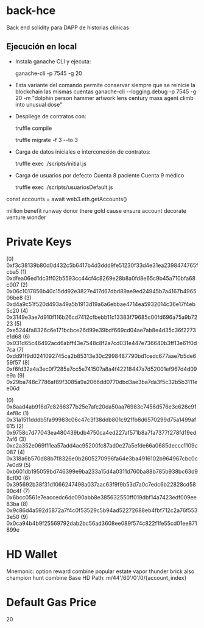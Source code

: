 # back-hce
Back end solidity para DAPP de historias clínicas

## Ejecución en local

- Instala ganache CLI y ejecuta:

    ganache-cli -p 7545 -g 20  

- Esta variante del comando permite conservar siempre que se reinicie la blockchain las mismas cuentas
    ganache-cli  --logging.debug -p 7545 -g 20 -m "dolphin person hammer artwork lens century mass agent climb into unusual dose"

- Despliege de contratos con:
    
    truffle compile

    truffle migrate -f 3 --to 3 
- Carga de datos iniciales e interconexión de contratos:

    truffle exec ./scripts/initial.js 

- Carga de usuarios por defecto
    Cuenta 8 paciente
    Cuenta 9 médico

    truffle exec ./scripts/usuariosDefault.js 

const accounts = await web3.eth.getAccounts() 

million benefit runway donor there gold cause ensure account decorate venture wonder

Private Keys
==================
(0) 0xf3c38139b80d0d432c5b6417b4d3ddd9fe51230f33d4e31ea2398474765fcba5
(1) 0xdfea06ed1dc3ff02b5593cc44cf4c8269e28b8a0fd8e65c9b45a710bfa68c007
(2) 0x06c1017856b40c15dd92e3827e417d67dbd89ae9ed24945b7a4167b496506be8
(3) 0xd4a9c51f520d493a49a5b1913d19a6a6ebbae4714ea5932014c36e17f4eb5c20
(4) 0x3149e3ae7d910f116b26cd7412cfbebb11c13383f79685c00fd696a75a9b7223
(5) 0xe5244fa8326c6e171bcbce26d99e39bdf669cd04ae7ab8e4d35c36f2273e1d68
(6) 0x031d65c46492acd6abff43e7548c8f2a7cd031e447e736640b3ff13e61f0d7ca
(7) 0xdd91f9d0241092745ca2b85313e30c2998487790bd1cedc677aae7b5de659f57
(8) 0xf6fd32a4a3ec0f7285a7cc5e741507a8a4f42218447a7d52001ef967d4d09e9a
(9) 0x29ba748c7786af89f3085a9a2066dd0770dbd3ae3ba7da3f5c32b5b3111ee06d






(0) 0x8aad4ab916d7c8266377b25e7afc20da50aa76983c7456d576e3c626c914ef8c
(1) 0x31a1511dddb5fa99983c06c47c3f38ddb801c921fb8d6570299d75a1499af615
(2) 0x9758c7d77043ea480439bdb4750ca4ed227af571b8a7fa7377f278fd19ed7af6
(3) 0xc2a352e069f11ea57add4ac95200fc87ad0e27a5efde66a0685deccc1109c087
(4) 0x318a6b570d88b7f8326e0b2605270996fa64e3ba4916102b964967cbc0c7e0d9
(5) 0xb601db195059bd746399e9ba233a15d4a0311d760ba88b785b938bc63d98cf00
(6) 0x395692b38f31d1066247498a037aac63f9f9b53d7a0c7edc6b22828cd5890c4f
(7) 0x6bcc0561e7eaccedc6dc090abb8e385632550ff019dbf14a7423edf009ee83ba
(8) 0x9c86d4a592d5872a7f4c0f53529c5b94ad52272688eb4fbf712c2a76f5533e50
(9) 0x0ca94b4b9f25569792dab2bc56ad3608ee089f574c822f1fe55cd01ee871899e


HD Wallet
==================
Mnemonic:      option reward combine popular estate vapor thunder brick also champion hunt combine
Base HD Path:  m/44'/60'/0'/0/{account_index}

Default Gas Price
==================
20
